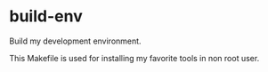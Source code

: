 build-env
=========

Build my development environment.

This Makefile is used for installing my favorite tools in non root user.
